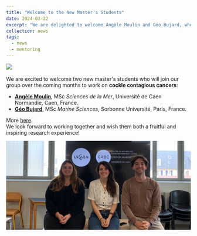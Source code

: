 ```yaml
---
title: "Welcome to the New Master's Students"
date: 2024-03-22
excerpt: "We are delighted to welcome Angèle Moulin and Géo Bujard, who will complete their master's theses with us! <img src='/images/news/msc-students-2024-unicaen.png'> "
collection: news
tags:
  - news
  - mentoring
---
```


<img src='/images/news/bruzos-lab-2024.png'>  

We are excited to welcome two new master's students who will join our group over the coming months to work on **cockle contagious cancers**:  

- [**Angèle Moulin**](https://www.linkedin.com/in/angele-moulin-300241285/), MSc *Sciences de la Mer*, Université de Caen Normandie, Caen, France.  
- [**Géo Bujard**](https://www.linkedin.com/in/g%C3%A9o-bujard-212bb7151/?originalSubdomain=fr), MSc *Marine Sciences*, Sorbonne Université, Paris, France.  

More [here](https://twitter.com/UMR_BOREA/status/1785248413887443020).  
We look forward to working together and wish them both a fruitful and inspiring research experience!  

<img src='/images/news/msc-students-2024-unicaen.png'>
